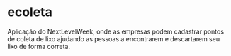 # ecoleta
Aplicação do NextLevelWeek, onde as empresas podem cadastrar pontos de coleta de lixo ajudando as pessoas a encontrarem e descartarem seu lixo de forma correta.
